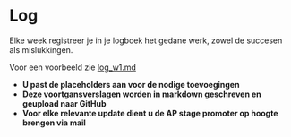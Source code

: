 # Log 
Elke week registreer je in je logboek het gedane werk, zowel de succesen als
mislukkingen. 

Voor een voorbeeld zie [log_w1.md](./log_w1.md)  
 
* **U past de placeholders aan voor de nodige toevoegingen**
* **Deze voortgansverslagen worden in markdown geschreven en geupload naar GitHub**
* **Voor elke relevante update dient u de AP stage promoter op hoogte brengen via mail**
